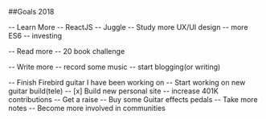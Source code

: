 ##Goals 2018

-- Learn More
  -- ReactJS
  -- Juggle
  -- Study more UX/UI design
  -- more ES6
  -- investing

-- Read more
  -- 20 book challenge

-- Write more
  -- record some music
  -- start blogging(or writing)

-- Finish Firebird guitar I have been working on
-- Start working on new guitar build(tele)
-- [x] Build new personal site
-- increase 401K contributions
-- Get a raise
-- Buy some Guitar effects pedals
-- Take more notes
-- Become more involved in communities
